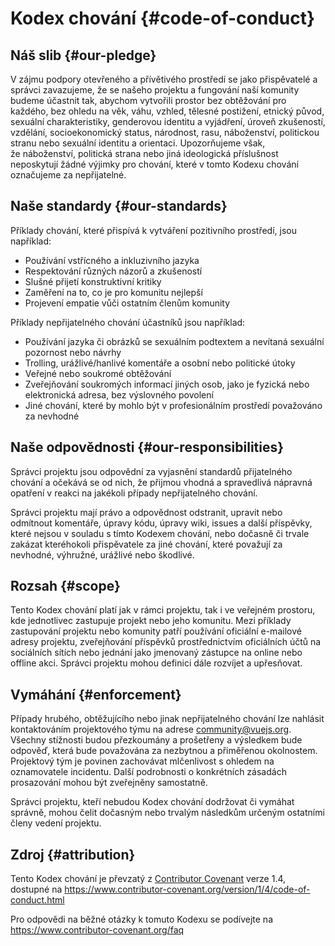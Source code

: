 # Kodex chování {#code-of-conduct}

## Náš slib {#our-pledge}

V zájmu podpory otevřeného a přívětivého prostředí se jako přispěvatelé a správci zavazujeme, že se našeho projektu a fungování naší komunity budeme účastnit tak, abychom vytvořili prostor bez obtěžování pro každého, bez ohledu na věk, váhu, vzhled, tělesné postižení, etnický původ, sexuální charakteristiky, genderovou identitu a&nbsp;vyjádření, úroveň zkušeností, vzdělání, socioekonomický status, národnost, rasu, náboženství, politickou stranu nebo sexuální identitu a orientaci. Upozorňujeme však, že&nbsp;náboženství, politická strana nebo jiná ideologická příslušnost neposkytují žádné výjimky pro chování, které v tomto Kodexu chování označujeme za nepřijatelné.

## Naše standardy {#our-standards}

Příklady chování, které přispívá k vytváření pozitivního prostředí, jsou například:

- Používání vstřícného a inkluzivního jazyka
- Respektování různých názorů a zkušeností
- Slušné přijetí konstruktivní kritiky
- Zaměření na to, co je pro komunitu nejlepší
- Projevení empatie vůči ostatním členům komunity

Příklady nepřijatelného chování účastníků jsou například:

- Používání jazyka či obrázků se sexuálním podtextem a nevítaná sexuální pozornost nebo návrhy
- Trolling, urážlivé/hanlivé komentáře a osobní nebo politické útoky
- Veřejné nebo soukromé obtěžování
- Zveřejňování soukromých informací jiných osob, jako je fyzická nebo elektronická adresa, bez výslovného povolení
- Jiné chování, které by mohlo být v profesionálním prostředí považováno za nevhodné

## Naše odpovědnosti {#our-responsibilities}

Správci projektu jsou odpovědní za vyjasnění standardů přijatelného chování a očekává se od nich, že přijmou vhodná a spravedlivá nápravná opatření v reakci na jakékoli případy nepřijatelného chování.

Správci projektu mají právo a odpovědnost odstranit, upravit nebo odmítnout komentáře, úpravy kódu, úpravy wiki, issues a další příspěvky, které nejsou v souladu s tímto Kodexem chování, nebo dočasně či trvale zakázat kteréhokoli přispěvatele za jiné chování, které považují za nevhodné, výhružné, urážlivé nebo škodlivé.

## Rozsah {#scope}

Tento Kodex chování platí jak v rámci projektu, tak i ve veřejném prostoru, kde jednotlivec zastupuje projekt nebo jeho komunitu. Mezi příklady zastupování projektu nebo komunity patří používání oficiální e-mailové adresy projektu, zveřejňování příspěvků prostřednictvím oficiálních účtů na sociálních sítích nebo jednání jako jmenovaný zástupce na online nebo offline akci. Správci projektu mohou definici dále rozvíjet a upřesňovat.

## Vymáhání {#enforcement}

Případy hrubého, obtěžujícího nebo jinak nepřijatelného chování lze nahlásit kontaktováním projektového týmu na adrese community@vuejs.org. Všechny stížnosti budou přezkoumány a prošetřeny a výsledkem bude odpověď, která bude považována za nezbytnou a přiměřenou okolnostem. Projektový tým je povinen zachovávat mlčenlivost s ohledem na oznamovatele incidentu. Další podrobnosti o konkrétních zásadách prosazování mohou být zveřejněny samostatně.

Správci projektu, kteří nebudou Kodex chování dodržovat či vymáhat správně, mohou čelit dočasným nebo trvalým následkům určeným ostatními členy vedení projektu.

## Zdroj {#attribution}

Tento Kodex chování je převzatý z [Contributor Covenant][homepage] verze 1.4, dostupné na https://www.contributor-covenant.org/version/1/4/code-of-conduct.html

Pro odpovědi na běžné otázky k tomuto Kodexu se podívejte na https://www.contributor-covenant.org/faq

[homepage]: https://www.contributor-covenant.org
